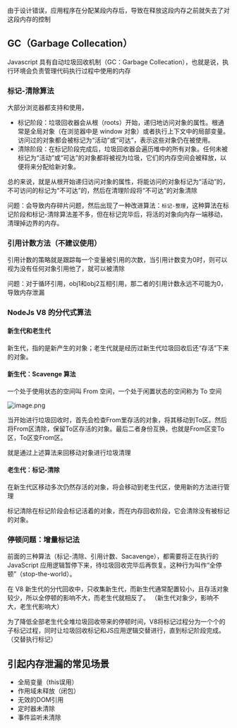 由于设计错误，应用程序在分配某段内存后，导致在释放这段内存之前就失去了对这段内存的控制

## GC（Garbage Collecation）

Javascript 具有自动垃圾回收机制（GC：Garbage Collecation），也就是说，执行环境会负责管理代码执行过程中使用的内存

### 标记-清除算法

大部分浏览器都支持和使用，

- 标记阶段：垃圾回收器会从根（roots）开始，递归地访问对象的属性。根通常是全局对象（在浏览器中是 window 对象）或者执行上下文中的局部变量。访问过的对象都会被标记为“活动”或“可达”，表示这些对象仍在被使用。  
- 清除阶段：在标记阶段完成后，垃圾回收器会遍历堆中的所有对象。任何未被标记为“活动”或“可达”的对象都将被视为垃圾，它们的内存空间会被释放，以便将来分配给新对象。

总的来说，就是从根开始递归访问对象的属性，将能访问的对象标记为“活动”的，不可访问的标记为“不可达”的，然后在清理阶段将“不可达”的对象清除

问题：会导致内存碎片问题，然后出现了一种改进算法：`标记-整理`，这种算法在标记阶段和标记-清除算法差不多，但在标记完毕后，将活的对象向内存一端移动，清理掉边界的内存。

### 引用计数方法（不建议使用）

引用计数的策略就是跟踪每一个变量被引用的次数，当引用计数变为0时，则可以视为没有任何对象引用他了，就可以被清除

问题：对于循环引用，obj1和obj2互相引用，那二者的引用计数永远不可能为0，导致内存泄漏

### NodeJs V8 的分代式算法

#### 新生代和老生代

新生代，指的是新产生的对象；老生代就是经历过新生代垃圾回收后还“存活”下来的对象。

#### 新生代：Scavenge 算法

一个处于使用状态的空间叫 From 空间，一个处于闲置状态的空间称为 To 空间

![image.png](https://img.glcn.top//piclist/1734641623468-29db2d1110834a4a89d71ff1b4b3fed8.png)

当开始进行垃圾回收时，首先会检查From里存活的对象，将其移动到To区。然后将From区清除，保留To区存活的对象。最后二者身份互换，也就是From区变To区，To区变From区。

就是通过上述算法来回移动对象进行垃圾清理

#### 老生代：标记-清除

在新生代区移动多次仍然存活的对象，将会移动到老生代区，使用新的方法进行管理

标记清除在标记阶段会标记活着的对象，而在内存回收阶段，它会清除没有被标记的对象。

### 停顿问题：增量标记法

前面的三种算法（标记-清除、引用计数、Sacavenge），都需要将正在执行的 JavaScript 应用逻辑暂停下来，待垃圾回收完毕后再恢复。这种行为叫作“全停顿”（stop-the-world）。

在 V8 新生代的分代回收中，只收集新生代，而新生代通常配置较小，且存活对象较少，所以全停顿的影响不大，而老生代就相反了。  （新生代对象少，影响不大，老生代影响大）

为了降低全部老生代全堆垃圾回收带来的停顿时间，V8将标记过程分为一个个的子标记过程，同时让垃圾回收标记和JS应用逻辑交替进行，直到标记阶段完成。（交替执行标记）

## 引起内存泄漏的常见场景

- 全局变量（this误用）
- 作用域未释放（闭包）
- 无效的DOM引用
- 定时器未清除
- 事件监听未清除

